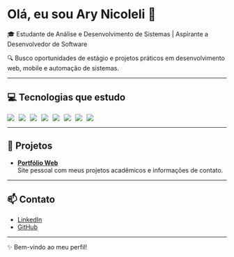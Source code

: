 # Olá, eu sou Ary Nicoleli 👋

🎓 Estudante de Análise e Desenvolvimento de Sistemas | Aspirante a Desenvolvedor de Software  

🔍 Busco oportunidades de estágio e projetos práticos em desenvolvimento web, mobile e automação de sistemas.

---

## 💻 Tecnologias que estudo

<div style="display: flex; flex-wrap: wrap; gap: 10px;">
  <img src="https://img.shields.io/badge/HTML5-E34F26?style=for-the-badge&logo=html5&logoColor=white" />
  <img src="https://img.shields.io/badge/CSS3-1572B6?style=for-the-badge&logo=css3&logoColor=white" />
  <img src="https://img.shields.io/badge/JavaScript-F7DF1E?style=for-the-badge&logo=javascript&logoColor=black" />
  <img src="https://img.shields.io/badge/Git-F05032?style=for-the-badge&logo=git&logoColor=white" />
  <img src="https://img.shields.io/badge/GitHub-181717?style=for-the-badge&logo=github&logoColor=white" />
  <img src="https://img.shields.io/badge/SQL-4479A1?style=for-the-badge&logo=mysql&logoColor=white" />
  <img src="https://img.shields.io/badge/Cloud-00ADEF?style=for-the-badge&logo=cloudflare&logoColor=white" />
  <img src="https://img.shields.io/badge/Python-F7DF1E?style=for-the-badge&logo=python&logoColor=blue" /> <!-- em breve -->
</div>

---

## 🚀 Projetos

- **[Portfólio Web](https://ary-nicoleli.github.io/portfolio-web/)**  
  Site pessoal com meus projetos acadêmicos e informações de contato.

---

## 📫 Contato

- [LinkedIn](https://www.linkedin.com/in/ary-nicoleli)  
- [GitHub](https://github.com/Ary-Nicoleli)

---

✨ Bem-vindo ao meu perfil!
